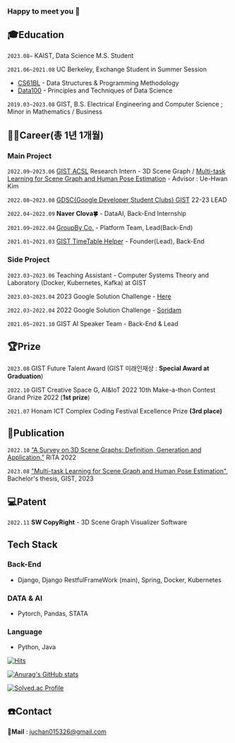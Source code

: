 ### Happy to meet you 👋

<!--
**jclee0109/jclee0109** is a ✨ _special_ ✨ repository because its `README.md` (this file) appears on your GitHub profile.

Here are some ideas to get you started:

- 🔭 I’m currently working on ...
- 🌱 I’m currently learning ...
- 👯 I’m looking to collaborate on ...
- 🤔 I’m looking for help with ...
- 💬 Ask me about ...
- 📫 How to reach me: ...
- 😄 Pronouns: ...
- ⚡ Fun fact: ...
-->

## 🎓Education

`2023.08~`
KAIST, Data Science M.S. Student

`2021.06~2021.08`
UC Berkeley, Exchange Student in Summer Session
- [CS61BL](https://cs61bl.org/su21/) - Data Structures & Programming Methodology
- [Data100](https://ds100.org/su21/) - Principles and Techniques of Data Science

`2019.03~2023.08`
GIST, B.S. Electrical Engineering and Computer Science ; Minor in Mathematics / Business

## 👨‍💻Career(총 1년 1개월)

### Main Project

`2022.09~2023.06` 
[GIST ACSL](https://uehwan.github.io/) Research Intern - 3D Scene Graph / [Multi-task Learning for Scene Graph and Human Pose Estimation](https://drive.google.com/file/d/1zT8iAhl9nD8gbxqDnlr8HfE9hkQEZq-o/view?usp=sharing) - Advisor : Ue-Hwan Kim

`2022.08~2023.08` [GDSC(Google Developer Student Clubs) GIST](https://www.instagram.com/gdsc_kr_gist/) 22-23 LEAD 

`2022.04~2022.09` 
**Naver Clova🍀** - DataAI, Back-End Internship

`2021.09~2022.04` [GroupBy Co.](https://groupby.kr/) - Platform Team, Lead(Back-End)

`2021.01~2021.03` 
[GIST TimeTable Helper](https://honored-seeder-7f8.notion.site/68dd615545bd46fdbe656be79392217d?pvs=4) - Founder(Lead), Back-End


### Side Project

`2023.03~2023.06`
Teaching Assistant - Computer Systems Theory and Laboratory (Docker, Kubernetes, Kafka) at GIST

`2023.03~2023.04`
2023 Google Solution Challenge - [Here](https://www.youtube.com/watch?v=fGFpgem5E2Q)

`2022.03~2022.04`
2022 Google Solution Challenge - [Soridam](https://m.youtube.com/watch?v=LrO6cmoMTF4&feature=youtu.be)

`2021.05~2021.10` 
GIST AI Speaker Team - Back-End & Lead


## 🏆Prize
`2023.08`
GIST Future Talent Award (GIST 미래인재상 : **Special Award at Graduation**) 

`2022.10`
GIST Creative Space G, AI&IoT 2022 10th Make-a-thon Contest Grand Prize 2022 (**1st prize**)

`2021.07`
Honam ICT Complex Coding Festival Excellence Prize **(3rd place)** 

## 📃Publication

`2022.10`
[“A Survey on 3D Scene Graphs: Definition, Generation and Application,”](https://link.springer.com/chapter/10.1007/978-3-031-26889-2_13) RiTA 2022

`2023.08`
["Multi-task Learning for Scene Graph and Human Pose Estimation"](https://drive.google.com/file/d/1zT8iAhl9nD8gbxqDnlr8HfE9hkQEZq-o/view?usp=sharing), 
Bachelor's thesis, GIST, 2023


## 💻Patent

`2022.11`
**SW CopyRight** - 3D Scene Graph Visualizer Software

## Tech Stack
### Back-End
  - Django, Django RestfulFrameWork (main), Spring, Docker, Kubernetes

### DATA & AI
- Pytorch, Pandas, STATA

### Language
- Python, Java

[![Hits](https://hits.seeyoufarm.com/api/count/incr/badge.svg?url=https%3A%2F%2Fgithub.com%2Fjclee0109&count_bg=%2322963D&title_bg=%23DD1717&icon=&icon_color=%23E7E7E7&title=hits&edge_flat=false)](https://hits.seeyoufarm.com)

[![Anurag's GitHub stats](https://github-readme-stats.vercel.app/api?username=jclee0109&count_private=true&show_icons=true&theme=tokyonight)](https://github.com/anuraghazra/github-readme-stats)

[![Solved.ac Profile](http://mazassumnida.wtf/api/v2/generate_badge?boj=ljc2401)](https://solved.ac/ljc2401/)

## ☎️Contact
📧**Mail** : juchan015326@gmail.com
